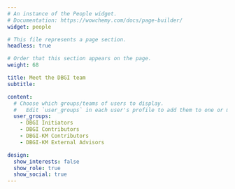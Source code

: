 ```yaml
---
# An instance of the People widget.
# Documentation: https://wowchemy.com/docs/page-builder/
widget: people

# This file represents a page section.
headless: true

# Order that this section appears on the page.
weight: 68

title: Meet the DBGI team
subtitle:

content:
  # Choose which groups/teams of users to display.
  #   Edit `user_groups` in each user's profile to add them to one or more of these groups.
  user_groups:
    - DBGI Initiators
    - DBGI Contributors
    - DBGI-KM Contributors
    - DBGI-KM External Advisors

design:
  show_interests: false
  show_role: true
  show_social: true
---
```

